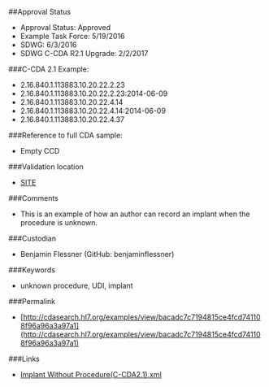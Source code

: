 ##Approval Status
* Approval Status: Approved
* Example Task Force: 5/19/2016
* SDWG: 6/3/2016
* SDWG C-CDA R2.1 Upgrade: 2/2/2017

###C-CDA 2.1 Example:
* 2.16.840.1.113883.10.20.22.2.23
* 2.16.840.1.113883.10.20.22.2.23:2014-06-09
* 2.16.840.1.113883.10.20.22.4.14
* 2.16.840.1.113883.10.20.22.4.14:2014-06-09
* 2.16.840.1.113883.10.20.22.4.37

###Reference to full CDA sample:
* Empty CCD


###Validation location

* [SITE](https://sitenv.org/sandbox-ccda/ccda-validator)


###Comments

* This is an example of how an author can record an implant when the procedure is unknown.

###Custodian

* Benjamin Flessner (GitHub: benjaminflessner)


###Keywords

* unknown procedure, UDI, implant


###Permalink

* [http://cdasearch.hl7.org/examples/view/bacadc7c7194815ce4fcd741108f96a96a3a97a1](http://cdasearch.hl7.org/examples/view/bacadc7c7194815ce4fcd741108f96a96a3a97a1)

###Links

* [Implant Without Procedure(C-CDA2.1).xml](https://github.com/HL7/C-CDA-Examples/tree/master/Medical%20Equipment/Implant%20Without%20Procedure/Implant%20Without%20Procedure%28C-CDA2.1%29.xml)
